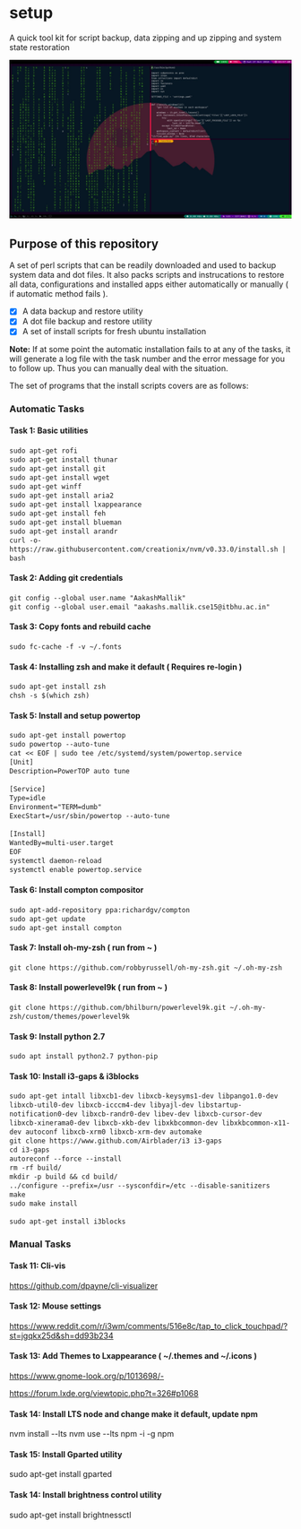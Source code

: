 # setup
A quick tool kit for script backup, data zipping and up zipping and system state restoration  
  
![My System](./support/sample.jpg)

## Purpose of this repository
A set of perl scripts that can be readily downloaded and used to backup system data and dot files. It also packs scripts and instrucations to restore all data, configurations and installed apps either automatically or manually ( if automatic method fails ).
- [x] A data backup and restore utility
- [x] A dot file backup and restore utility
- [x] A set of install scripts for fresh ubuntu installation

**Note:** If at some point the automatic installation fails to at any of the tasks, it will generate a log file with the task number and the error message for you to follow up. Thus you can manually deal with the situation. 

The set of programs that the install scripts covers are as follows:

### Automatic Tasks

#### Task 1: Basic utilities  
```shell
sudo apt-get rofi
sudo apt-get install thunar
sudo apt-get install git
sudo apt-get install wget
sudo apt-get winff
sudo apt-get install aria2
sudo apt-get install lxappearance
sudo apt-get install feh
sudo apt-get install blueman
sudo apt-get install arandr
curl -o- https://raw.githubusercontent.com/creationix/nvm/v0.33.0/install.sh | bash
```

#### Task 2: Adding git credentials
```shell
git config --global user.name "AakashMallik"
git config --global user.email "aakashs.mallik.cse15@itbhu.ac.in"
```

#### Task 3: Copy fonts and rebuild cache
```shell
sudo fc-cache -f -v ~/.fonts
```

#### Task 4: Installing zsh and make it default ( Requires re-login )
```shell
sudo apt-get install zsh
chsh -s $(which zsh)
```

#### Task 5: Install and setup powertop
```shell
sudo apt-get install powertop
sudo powertop --auto-tune
cat << EOF | sudo tee /etc/systemd/system/powertop.service
[Unit]
Description=PowerTOP auto tune

[Service]
Type=idle
Environment="TERM=dumb"
ExecStart=/usr/sbin/powertop --auto-tune

[Install]
WantedBy=multi-user.target
EOF
systemctl daemon-reload
systemctl enable powertop.service
```

#### Task 6: Install compton compositor
```shell
sudo apt-add-repository ppa:richardgv/compton
sudo apt-get update
sudo apt-get install compton
```

#### Task 7: Install oh-my-zsh ( run from ~ )
```shell
git clone https://github.com/robbyrussell/oh-my-zsh.git ~/.oh-my-zsh
```

#### Task 8: Install powerlevel9k ( run from ~ )
```shell
git clone https://github.com/bhilburn/powerlevel9k.git ~/.oh-my-zsh/custom/themes/powerlevel9k
```

#### Task 9: Install python 2.7
```shell
sudo apt install python2.7 python-pip
```

#### Task 10: Install i3-gaps & i3blocks
```shell
sudo apt-get intall libxcb1-dev libxcb-keysyms1-dev libpango1.0-dev libxcb-util0-dev libxcb-icccm4-dev libyajl-dev libstartup-notification0-dev libxcb-randr0-dev libev-dev libxcb-cursor-dev libxcb-xinerama0-dev libxcb-xkb-dev libxkbcommon-dev libxkbcommon-x11-dev autoconf libxcb-xrm0 libxcb-xrm-dev automake
git clone https://www.github.com/Airblader/i3 i3-gaps
cd i3-gaps
autoreconf --force --install
rm -rf build/
mkdir -p build && cd build/
../configure --prefix=/usr --sysconfdir=/etc --disable-sanitizers
make
sudo make install

sudo apt-get install i3blocks
```

### Manual Tasks

#### Task 11: Cli-vis
https://github.com/dpayne/cli-visualizer

#### Task 12: Mouse settings
https://www.reddit.com/r/i3wm/comments/516e8c/tap_to_click_touchpad/?st=jgqkx25d&sh=dd93b234

#### Task 13: Add Themes to Lxappearance ( ~/.themes and ~/.icons )
https://www.gnome-look.org/p/1013698/-  

https://forum.lxde.org/viewtopic.php?t=326#p1068

#### Task 14: Install LTS node and change make it default, update npm
nvm install --lts
nvm use --lts
npm -i -g npm

#### Task 15: Install Gparted utility
sudo apt-get install gparted

#### Task 14: Install brightness control utility
sudo apt-get install brightnessctl